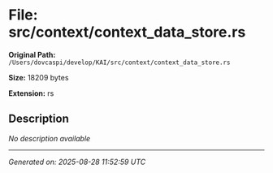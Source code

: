 # File: src/context/context_data_store.rs

**Original Path:** `/Users/dovcaspi/develop/KAI/src/context/context_data_store.rs`

**Size:** 18209 bytes

**Extension:** rs

## Description

*No description available*

---
*Generated on: 2025-08-28 11:52:59 UTC*

